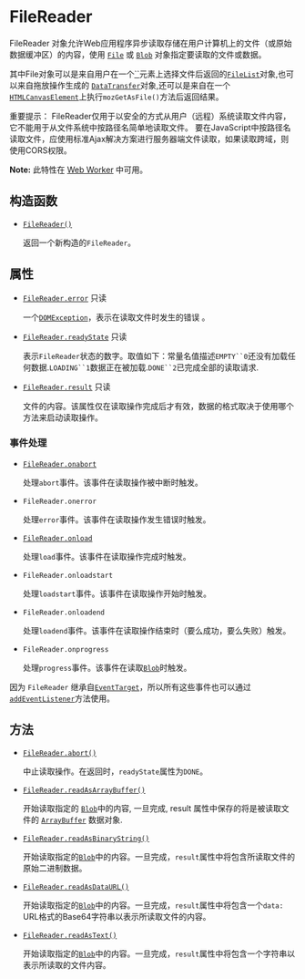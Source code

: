 # FileReader

FileReader 对象允许Web应用程序异步读取存储在用户计算机上的文件（或原始数据缓冲区）的内容，使用 [`File`](https://developer.mozilla.org/zh-CN/docs/Web/API/File) 或 [`Blob`](https://developer.mozilla.org/zh-CN/docs/Web/API/Blob) 对象指定要读取的文件或数据。

其中File对象可以是来自用户在一个[``](https://developer.mozilla.org/zh-CN/docs/Web/HTML/Element/input)元素上选择文件后返回的[`FileList`](https://developer.mozilla.org/zh-CN/docs/Web/API/FileList)对象,也可以来自拖放操作生成的 [`DataTransfer`](https://developer.mozilla.org/zh-CN/docs/Web/API/DataTransfer)对象,还可以是来自在一个[`HTMLCanvasElement`](https://developer.mozilla.org/zh-CN/docs/Web/API/HTMLCanvasElement)上执行`mozGetAsFile()`方法后返回结果。

重要提示： FileReader仅用于以安全的方式从用户（远程）系统读取文件内容，它不能用于从文件系统中按路径名简单地读取文件。 要在JavaScript中按路径名读取文件，应使用标准Ajax解决方案进行服务器端文件读取，如果读取跨域，则使用CORS权限。

**Note:** 此特性在 [Web Worker](https://developer.mozilla.org/zh-CN/docs/Web/API/Web_Workers_API) 中可用。

## 构造函数

- [`FileReader()`](https://developer.mozilla.org/zh-CN/docs/Web/API/FileReader/FileReader)

  返回一个新构造的`FileReader`。

## 属性

- [`FileReader.error`](https://developer.mozilla.org/zh-CN/docs/Web/API/FileReader/error) 只读

  一个[`DOMException`](https://developer.mozilla.org/zh-CN/docs/Web/API/DOMException)，表示在读取文件时发生的错误 。

- [`FileReader.readyState`](https://developer.mozilla.org/zh-CN/docs/Web/API/FileReader/readyState) 只读

  表示`FileReader`状态的数字。取值如下：常量名值描述`EMPTY``0`还没有加载任何数据.`LOADING``1`数据正在被加载.`DONE``2`已完成全部的读取请求.

- [`FileReader.result`](https://developer.mozilla.org/zh-CN/docs/Web/API/FileReader/result) 只读

  文件的内容。该属性仅在读取操作完成后才有效，数据的格式取决于使用哪个方法来启动读取操作。

### 事件处理

- [`FileReader.onabort`](https://developer.mozilla.org/zh-CN/docs/Web/API/FileReader/onabort)

  处理`abort`事件。该事件在读取操作被中断时触发。

- `FileReader.onerror`

  处理`error`事件。该事件在读取操作发生错误时触发。

- [`FileReader.onload`](https://developer.mozilla.org/zh-CN/docs/Web/API/FileReader/onload)

  处理`load`事件。该事件在读取操作完成时触发。

- `FileReader.onloadstart`

  处理`loadstart`事件。该事件在读取操作开始时触发。

- `FileReader.onloadend`

  处理`loadend`事件。该事件在读取操作结束时（要么成功，要么失败）触发。

- `FileReader.onprogress`

  处理`progress`事件。该事件在读取[`Blob`](https://developer.mozilla.org/zh-CN/docs/Web/API/Blob)时触发。

因为 `FileReader` 继承自[`EventTarget`](https://developer.mozilla.org/zh-CN/docs/Web/API/EventTarget)，所以所有这些事件也可以通过[`addEventListener`](https://developer.mozilla.org/zh-CN/docs/Web/API/EventTarget/addEventListener)方法使用。

## 方法

- [`FileReader.abort()`](https://developer.mozilla.org/zh-CN/docs/Web/API/FileReader/abort)

  中止读取操作。在返回时，`readyState`属性为`DONE`。

- [`FileReader.readAsArrayBuffer()`](https://developer.mozilla.org/zh-CN/docs/Web/API/FileReader/readAsArrayBuffer)

  开始读取指定的 [`Blob`](https://developer.mozilla.org/zh-CN/docs/Web/API/Blob)中的内容, 一旦完成, result 属性中保存的将是被读取文件的 [`ArrayBuffer`](https://developer.mozilla.org/zh-CN/docs/Web/API/ArrayBuffer) 数据对象.

- [`FileReader.readAsBinaryString()`](https://developer.mozilla.org/zh-CN/docs/Web/API/FileReader/readAsBinaryString) 

  开始读取指定的[`Blob`](https://developer.mozilla.org/zh-CN/docs/Web/API/Blob)中的内容。一旦完成，`result`属性中将包含所读取文件的原始二进制数据。

- [`FileReader.readAsDataURL()`](https://developer.mozilla.org/zh-CN/docs/Web/API/FileReader/readAsDataURL)

  开始读取指定的[`Blob`](https://developer.mozilla.org/zh-CN/docs/Web/API/Blob)中的内容。一旦完成，`result`属性中将包含一个`data:` URL格式的Base64字符串以表示所读取文件的内容。

- [`FileReader.readAsText()`](https://developer.mozilla.org/zh-CN/docs/Web/API/FileReader/readAsText)

  开始读取指定的[`Blob`](https://developer.mozilla.org/zh-CN/docs/Web/API/Blob)中的内容。一旦完成，`result`属性中将包含一个字符串以表示所读取的文件内容。